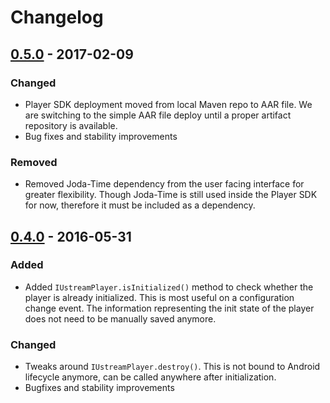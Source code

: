 # Changelog

## [0.5.0] - 2017-02-09
### Changed
- Player SDK deployment moved from local Maven repo to AAR file. We are switching to the simple AAR file deploy until 
a proper artifact repository is available.
- Bug fixes and stability improvements

### Removed
- Removed Joda-Time dependency from the user facing interface for greater flexibility. Though Joda-Time is still used 
inside the Player SDK for now, therefore it must be included as a dependency.


## [0.4.0] - 2016-05-31
### Added
- Added `IUstreamPlayer.isInitialized()` method to check whether the player is already initialized. This is most useful 
on a configuration change event. The information representing the init state of the player does not need to be manually 
saved anymore.

### Changed
- Tweaks around `IUstreamPlayer.destroy()`. This is not bound to Android lifecycle anymore, can be called anywhere 
after initialization.
- Bugfixes and stability improvements

[0.5.0]: ../0.5/
[0.4.0]: ../0.4/
